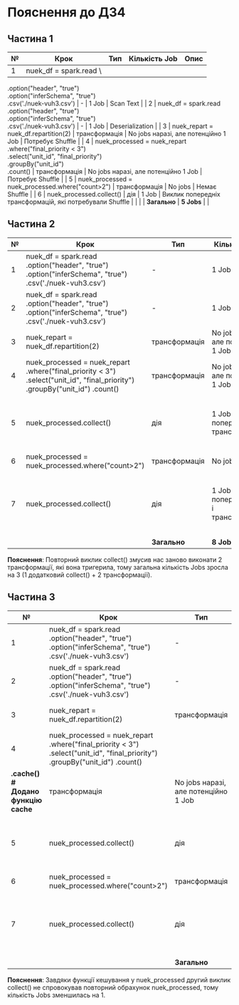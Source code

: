 # Пояснення до ДЗ4

## Частина 1

| **№** | **Крок** | Тип | Кількість Job | **Опис** |
| --- | --- | --- | --- | --- |
| 1 | nuek_df = spark.read \
.option("header", "true") \
.option("inferSchema", "true") \
.csv('./nuek-vuh3.csv') | - | 1 Job | Scan Text |
| 2 | nuek_df = spark.read \
.option("header", "true") \
.option("inferSchema", "true") \
.csv('./nuek-vuh3.csv') | - | 1 Job | Deserialization |
| 3 | nuek_repart = nuek_df.repartition(2) | трансформація | No jobs наразі, але потенційно 1 Job | Потребує Shuffle |
| 4 | nuek_processed = nuek_repart \
.where("final_priority < 3") \
.select("unit_id", "final_priority") \
.groupBy("unit_id") \
.count() | трансформація | No jobs наразі, але потенційно 1 Job | Потребує Shuffle |
| 5 | nuek_processed = nuek_processed.where("count>2") | трансформація | No jobs | Немає Shuffle |
| 6 | nuek_processed.collect() | дія | 1 Job | Виклик попередніх трансформацій, які потребували Shuffle |
|  |  | **Загально** | **5 Jobs** |  |

## Частина 2

| **№** | **Крок** | Тип | Кількість Job | **Опис** |
| --- | --- | --- | --- | --- |
| 1 | nuek_df = spark.read \.option("header", "true") \.option("inferSchema", "true") \.csv('./nuek-vuh3.csv') | - | 1 Job | Scan Text |
| 2 | nuek_df = spark.read \.option("header", "true") \.option("inferSchema", "true") \.csv('./nuek-vuh3.csv') | - | 1 Job | Deserialization |
| 3 | nuek_repart = nuek_df.repartition(2) | трансформація | No jobs наразі, але потенційно 1 Job | Потребує Shuffle |
| 4 | nuek_processed = nuek_repart \.where("final_priority < 3") \.select("unit_id", "final_priority") \.groupBy("unit_id") \.count() | трансформація | No jobs наразі, але потенційно 1 Job | Потребує Shuffle |
| 5 | nuek_processed.collect() | дія | 1 Job + виклик попередніх трансформацій | Виклик попередніх трансформацій, які потребували Shuffle |
| 6 | nuek_processed = nuek_processed.where("count>2") | трансформація | No jobs | Немає Shuffle |
| 7 | nuek_processed.collect() | дія | 1 Job + виклик попередніх дій і трансформацій | Виклик попередніх дій і трансформацій, які потребували Shuffle |
|  |  | **Загально** | **8 Jobs** |  |

**Пояснення**: Повторний виклик collect() змусив нас заново виконати 2 трансформації, які вона тригерила, тому загальна кількість Jobs зросла на 3 (1 додатковий collect() + 2 трансформації).

## Частина 3

| **№** | **Крок** | Тип | Кількість Job | **Опис** |
| --- | --- | --- | --- | --- |
| 1 | nuek_df = spark.read \.option("header", "true") \.option("inferSchema", "true") \.csv('./nuek-vuh3.csv') | - | 1 Job | Scan Text |
| 2 | nuek_df = spark.read \.option("header", "true") \.option("inferSchema", "true") \.csv('./nuek-vuh3.csv') | - | 1 Job | Deserialization |
| 3 | nuek_repart = nuek_df.repartition(2) | трансформація | No jobs наразі, але потенційно 1 Job | Потребує Shuffle |
| 4 | nuek_processed = nuek_repart \.where("final_priority < 3") \.select("unit_id", "final_priority") \.groupBy("unit_id") \.count()
**\.cache()  # Додано функцію cache** | трансформація | No jobs наразі, але потенційно 1 Job | Потребує Shuffle |
| 5 | nuek_processed.collect() | дія | 1 Job + виклик попередніх трансформацій | Виклик попередніх трансформацій, які потребували Shuffle |
| 6 | nuek_processed = nuek_processed.where("count>2") | трансформація | No jobs | Немає Shuffle |
| 7 | nuek_processed.collect() | дія | 1 Job + виклик попередніх дій і трансформацій | Виклик попередніх дій і трансформацій, які потребували Shuffle |
|  |  | **Загально** | **7 Jobs** |  |

**Пояснення**: Завдяки функції кешування у nuek_processed другий виклик collect() не спровокував повторний обрахунок nuek_processed, тому кількість Jobs зменшилась на 1.